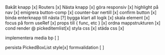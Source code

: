 Bakåt knapp                 [x]
Routers                     [x]
Nästa knapp                 [x]
göra responsiv              [x]
highlight på nav            [x]
emigrera button-comp        [x]
counter-bar nertill         [x]
confirm button              [x]
binda enterknapp till nästa [?]
bygga klart all logik       [x]
skala element               [x]
focus på form useRef        [x]
props till { func, etc }    [x]
ordna mappstrukturen        [x]
cond render @ pickeditemlist[x]
styla css                   [x]
städa css                   [x]

implementera media bp       [ ]

persista PickedBoxList style[x]
formvalidation              [ ]

